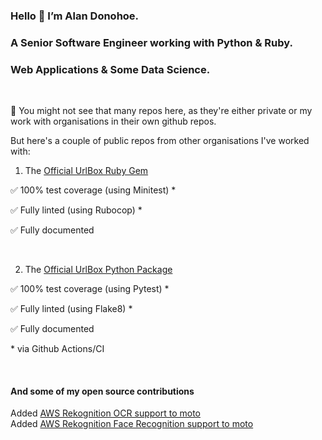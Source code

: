 ### Hello 👋 I’m Alan Donohoe.
### A Senior Software Engineer working with Python & Ruby.
### Web Applications & Some Data Science.
<br>

👀 You might not see that many repos here, as they're either private or my work with organisations in their own github repos.

But here's a couple of public repos from other organisations I've worked with:

1. The [Official UrlBox Ruby Gem](https://github.com/urlbox/urlbox-ruby)

  ✅ 100% test coverage (using Minitest) \*
  
  ✅ Fully linted (using Rubocop) \*
  
  ✅ Fully documented
  
  <br>
  
2. The [Official UrlBox Python Package](https://github.com/urlbox/urlbox-python)

  ✅ 100% test coverage (using Pytest) \*
  
  ✅ Fully linted (using Flake8) \*
  
  ✅ Fully documented
  
  \* via Github Actions/CI
  
  <br>
  
  #### And some of my open source contributions <br>
  
  Added [AWS Rekognition OCR support to moto](https://github.com/spulec/moto/pull/4957) <br>
  Added [AWS Rekognition Face Recognition support to moto](https://github.com/spulec/moto/pull/5115)
  <br>
  <br>


 
 <!--
**AlanDonohoe/alandonohoe** is a ✨ _special_ ✨ repository because its `README.md` (this file) appears on your GitHub profile.

Here are some ideas to get you started:

- 🔭 I’m currently working on ...
- 🌱 I’m currently learning ...
- 👯 I’m looking to collaborate on ...
- 🤔 I’m looking for help with ...
- 💬 Ask me about ...
- 📫 How to reach me: ...
- 😄 Pronouns: ...
- ⚡ Fun fact: ...
-->
